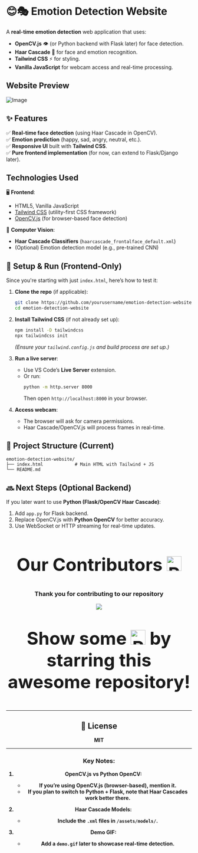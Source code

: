 # 😊🎭 Emotion Detection Website  

A **real-time emotion detection** web application that uses:  
- **OpenCV.js** 👁️ (or Python backend with Flask later) for face detection.  
- **Haar Cascade** 🎨 for face and emotion recognition.  
- **Tailwind CSS** ⚡ for styling.  
- **Vanilla JavaScript** for webcam access and real-time processing.  

## Website Preview
![Image](https://github.com/user-attachments/assets/24668812-fd30-42a2-ae3e-ca290e303cea)   

## ✨ Features  
✅ **Real-time face detection** (using Haar Cascade in OpenCV).  
✅ **Emotion prediction** (happy, sad, angry, neutral, etc.).  
✅ **Responsive UI** built with **Tailwind CSS**.  
✅ **Pure frontend implementation** (for now, can extend to Flask/Django later).  

## Technologies Used  
🖥 **Frontend**:  
- HTML5, Vanilla JavaScript  
- [Tailwind CSS](https://tailwindcss.com/) (utility-first CSS framework)  
- [OpenCV.js](https://docs.opencv.org/3.4/d5/d10/tutorial_js_root.html) (for browser-based face detection)  

🤖 **Computer Vision**:  
- **Haar Cascade Classifiers** (`haarcascade_frontalface_default.xml`)  
- (Optional) Emotion detection model (e.g., pre-trained CNN)  

## 🚀 Setup & Run (Frontend-Only)  
Since you're starting with just `index.html`, here’s how to test it:  

1. **Clone the repo** (if applicable):  
   ```bash
   git clone https://github.com/yourusername/emotion-detection-website.git
   cd emotion-detection-website
   ```

2. **Install Tailwind CSS** (if not already set up):  
   ```bash
   npm install -D tailwindcss
   npx tailwindcss init
   ```
   *(Ensure your `tailwind.config.js` and build process are set up.)*  

3. **Run a live server**:  
   - Use VS Code’s **Live Server** extension.  
   - Or run:  
     ```bash
     python -m http.server 8000
     ```
     Then open `http://localhost:8000` in your browser.  

4. **Access webcam**:  
   - The browser will ask for camera permissions.  
   - Haar Cascade/OpenCV.js will process frames in real-time.  

## 📂 Project Structure (Current)  
```
emotion-detection-website/
├── index.html            # Main HTML with Tailwind + JS
└── README.md
```

## 🔜 Next Steps (Optional Backend)  
If you later want to use **Python (Flask/OpenCV Haar Cascade)**:  
1. Add `app.py` for Flask backend.  
2. Replace OpenCV.js with **Python OpenCV** for better accuracy.  
3. Use WebSocket or HTTP streaming for real-time updates.  

<div align="center">
  <h2 style="font-size:3rem;">Our Contributors <img src="https://raw.githubusercontent.com/Tarikul-Islam-Anik/Animated-Fluent-Emojis/master/Emojis/Smilies/Red%20Heart.png" alt="Red Heart" width="40" height="40" /></h2>
  <h3>Thank you for contributing to our repository</h3>

<a href="https://github.com/ak-0283/Minor-Project-4th-Sem./graphs/contributors">
<img src="https://contributors-img.web.app/image?repo=ak-0283/Minor-Project-4th-Sem."/> </a>
<p style="font-family:var(--ff-philosopher);font-size:3rem;"><b> Show some <img src="https://raw.githubusercontent.com/Tarikul-Islam-Anik/Animated-Fluent-Emojis/master/Emojis/Smilies/Red%20Heart.png" alt="Red Heart" width="40" height="40" /> by starring this awesome repository!


---

## 📜 License  
MIT  

---

### Key Notes:  
1. **OpenCV.js vs Python OpenCV**:  
   - If you’re using **OpenCV.js** (browser-based), mention it.  
   - If you plan to switch to **Python + Flask**, note that Haar Cascades work better there.  

2. **Haar Cascade Models**:  
   - Include the `.xml` files in `/assets/models/`.  

3. **Demo GIF**:  
   - Add a `demo.gif` later to showcase real-time detection.  
